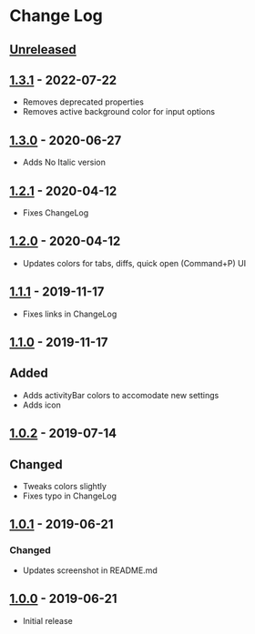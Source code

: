 # Change Log
## [Unreleased]

## [1.3.1] - 2022-07-22

- Removes deprecated properties
- Removes active background color for input options

## [1.3.0] - 2020-06-27

- Adds No Italic version


## [1.2.1] - 2020-04-12

- Fixes ChangeLog

## [1.2.0] - 2020-04-12

- Updates colors for tabs, diffs, quick open (Command+P) UI

## [1.1.1] - 2019-11-17

- Fixes links in ChangeLog

## [1.1.0] - 2019-11-17

## Added

- Adds activityBar colors to accomodate new settings
- Adds icon

## [1.0.2] - 2019-07-14

## Changed

- Tweaks colors slightly
- Fixes typo in ChangeLog

## [1.0.1] - 2019-06-21

### Changed

- Updates screenshot in README.md

## [1.0.0] - 2019-06-21

- Initial release

[Unreleased]: https://github.com/thedavej/night-owl-black/compare/v1.3.1...HEAD
[1.3.1]: https://github.com/thedavej/night-owl-black/compare/v1.3.0...v1.3.1
[1.3.0]: https://github.com/thedavej/night-owl-black/compare/v1.2.1...v1.3.0
[1.2.1]: https://github.com/thedavej/night-owl-black/compare/v1.2.0...v1.2.1
[1.2.0]: https://github.com/thedavej/night-owl-black/compare/v1.1.1...v1.2.0
[1.1.1]: https://github.com/thedavej/night-owl-black/compare/v1.1.0...v1.1.1
[1.1.0]: https://github.com/thedavej/night-owl-black/compare/v1.0.2...v1.1.0
[1.0.2]: https://github.com/thedavej/night-owl-black/compare/v1.0.1...v1.0.2
[1.0.1]: https://github.com/thedavej/night-owl-black/compare/v1.0.0...v1.0.1
[1.0.0]: https://github.com/thedavej/night-owl-black/releases/tag/v1.0.0
